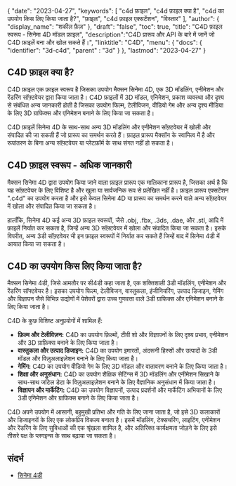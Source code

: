 {
"date": "2023-04-27",
  "keywords": [
"c4d फ़ाइल",
"c4d फ़ाइल क्या है",
"c4d का उपयोग किस लिए किया जाता है?",
"फ़ाइल",
"c4d फ़ाइल एक्सटेंशन",
"विस्तार"
],
  "author": {
"display_name": "शकील फ़ैज़"
},
"draft": "false",
"toc": true,
"title": "C4D फ़ाइल स्वरूप - सिनेमा 4D मॉडल फ़ाइल",
  "description":"C4D प्रारूप और API के बारे में जानें जो C4D फ़ाइलें बना और खोल सकते हैं।",
"linktitle": "C4D",
  "menu": {
    "docs": {
      "identifier": "3d-c4d",
"parent" : "3d"
}
},
"lastmod": "2023-04-27"
}

## C4D फ़ाइल क्या है?

C4D फ़ाइल एक फ़ाइल स्वरूप है जिसका उपयोग मैक्सन सिनेमा 4D, एक 3D मॉडलिंग, एनीमेशन और रेंडरिंग सॉफ़्टवेयर द्वारा किया जाता है। C4D फ़ाइलों में 3D मॉडल, एनिमेशन, प्रकाश व्यवस्था और दृश्य से संबंधित अन्य जानकारी होती है जिसका उपयोग फिल्म, टेलीविजन, वीडियो गेम और अन्य दृश्य मीडिया के लिए 3D ग्राफिक्स और एनिमेशन बनाने के लिए किया जा सकता है।

C4D फ़ाइलें सिनेमा 4D के साथ-साथ अन्य 3D मॉडलिंग और एनीमेशन सॉफ़्टवेयर में खोली और संपादित की जा सकती हैं जो प्रारूप का समर्थन करते हैं। फ़ाइल प्रारूप मैक्सॉन के स्वामित्व में है और रूपांतरण के बिना अन्य सॉफ़्टवेयर या प्लेटफ़ॉर्म के साथ संगत नहीं हो सकता है।

## C4D फ़ाइल स्वरूप - अधिक जानकारी

मैक्सन सिनेमा 4D द्वारा उपयोग किया जाने वाला फ़ाइल प्रारूप एक मालिकाना प्रारूप है, जिसका अर्थ है कि यह सॉफ़्टवेयर के लिए विशिष्ट है और खुला या सार्वजनिक रूप से प्रलेखित नहीं है। फ़ाइल प्रारूप एक्सटेंशन ".c4d" का उपयोग करता है और इसे केवल सिनेमा 4D या प्रारूप का समर्थन करने वाले अन्य सॉफ़्टवेयर में खोला और संपादित किया जा सकता है।

हालाँकि, सिनेमा 4D कई अन्य 3D फ़ाइल स्वरूपों, जैसे .obj, .fbx, .3ds, .dae, और .stl, आदि में फ़ाइलें निर्यात कर सकता है, जिन्हें अन्य 3D सॉफ़्टवेयर में खोला और संपादित किया जा सकता है। इसके विपरीत, अन्य 3डी सॉफ़्टवेयर भी इन फ़ाइल स्वरूपों में निर्यात कर सकते हैं जिन्हें बाद में सिनेमा 4डी में आयात किया जा सकता है।

## C4D का उपयोग किस लिए किया जाता है?

मैक्सन सिनेमा 4डी, जिसे आमतौर पर सी4डी कहा जाता है, एक शक्तिशाली 3डी मॉडलिंग, एनीमेशन और रेंडरिंग सॉफ्टवेयर है। इसका उपयोग फिल्म, टेलीविजन, वास्तुकला, इंजीनियरिंग, उत्पाद डिजाइन, गेमिंग और विज्ञापन जैसे विभिन्न उद्योगों में पेशेवरों द्वारा उच्च गुणवत्ता वाले 3डी ग्राफिक्स और एनिमेशन बनाने के लिए किया जाता है।

C4D के कुछ विशिष्ट अनुप्रयोगों में शामिल हैं:

- **फ़िल्म और टेलीविज़न:** C4D का उपयोग फ़िल्मों, टीवी शो और विज्ञापनों के लिए दृश्य प्रभाव, एनीमेशन और 3D ग्राफ़िक्स बनाने के लिए किया जाता है।
- **वास्तुकला और उत्पाद डिजाइन:** C4D का उपयोग इमारतों, अंदरूनी हिस्सों और उत्पादों के 3डी मॉडल और विज़ुअलाइज़ेशन बनाने के लिए किया जाता है।
- **गेमिंग:** C4D का उपयोग वीडियो गेम के लिए 3D मॉडल और वातावरण बनाने के लिए किया जाता है।
- **शिक्षा और अनुसंधान:** C4D का उपयोग शैक्षिक सेटिंग्स में 3D मॉडलिंग और एनीमेशन सिखाने के साथ-साथ जटिल डेटा के विज़ुअलाइज़ेशन बनाने के लिए वैज्ञानिक अनुसंधान में किया जाता है।
- **विज्ञापन और मार्केटिंग:** C4D का उपयोग विज्ञापनों, उत्पाद प्रदर्शनों और मार्केटिंग अभियानों के लिए 3डी एनिमेशन और ग्राफिक्स बनाने के लिए किया जाता है।

C4D अपने उपयोग में आसानी, बहुमुखी प्रतिभा और गति के लिए जाना जाता है, जो इसे 3D कलाकारों और डिजाइनरों के लिए एक लोकप्रिय विकल्प बनाता है। इसमें मॉडलिंग, टेक्सचरिंग, लाइटिंग, एनीमेशन और रेंडरिंग के लिए सुविधाओं की एक श्रृंखला शामिल है, और अतिरिक्त कार्यक्षमता जोड़ने के लिए इसे तीसरे पक्ष के प्लगइन्स के साथ बढ़ाया जा सकता है।

## संदर्भ
* [सिनेमा 4डी](https://en.wikipedia.org/wiki/Cinema_4D)

